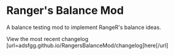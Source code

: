 # Ranger's Balance Mod

A balance testing mod to implement RangeR's balance ideas.

View the most recent changelog [url=adsfgg.github.io/RangersBalanceMod/changelog]here[/url]
